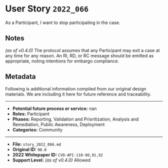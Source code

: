 
# User Story `2022_066` #

<!-- story-start -->As a Participant, I want to stop participating in the case.<!-- story-end -->

## Notes ##

*(as of v0.4.0)*
The protocol assumes that any Participant may exit a case at any time for any reason. An RI, RD, or RC message should be emitted as appropriate, noting intentions for embargo compliance.


## Metadata ##

Following is additional information compiled from our original design materials.
We are including it here for future reference and traceability.

---

- **Potential future process or service:** nan
- **Roles:** Participant
- **Phases:** Reporting, Validation and Prioritization, Analysis and Remediation, Public Awareness, Deployment
- **Categories:** Community

---

- **File:** `story_2022_066.md`
- **Original ID:** `90.0`
- **2022 Whitepaper ID:** `CVD-API-110-90,91,92`
- **Support Level:** *(as of v0.4.0)* Allowed

